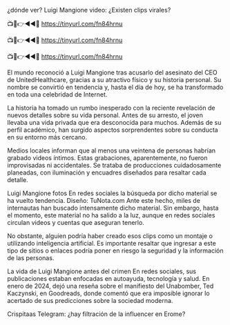 ¿dónde ver? Luigi Mangione video: ¿Existen clips virales?

📺📱👉◄◄🔴  https://tinyurl.com/fn84hrnu

📺📱👉◄◄🔴  https://tinyurl.com/fn84hrnu

📺📱👉◄◄🔴  https://tinyurl.com/fn84hrnu

El mundo reconoció a Luigi Mangione tras acusarlo del asesinato del CEO de UnitedHealthcare, gracias a su atractivo físico y su historia personal. Su nombre se convirtió en tendencia y, hasta el día de hoy, se ha transformado en toda una celebridad de Internet.

La historia ha tomado un rumbo inesperado con la reciente revelación de nuevos detalles sobre su vida personal. Antes de su arresto, el joven llevaba una vida privada que era desconocida para muchos. Además de su perfil académico, han surgido aspectos sorprendentes sobre su conducta en su entorno más cercano.

Medios locales informan que al menos una veintena de personas habrían grabado videos íntimos. Estas grabaciones, aparentemente, no fueron improvisadas ni accidentales. Se trataba de producciones cuidadosamente planeadas, con iluminación y encuadres diseñados para resaltar cada detalle.

Luigi Mangione fotos
En redes sociales la búsqueda por dicho material se ha vuelto tendencia. Diseño: TuNota.com
Ante este hecho, miles de internautas han buscado intensamente dicho material. Sin embargo, hasta el momento, este material no ha salido a la luz, aunque en redes sociales circulan videos y cuentas que aseguran tenerlo.

No obstante, alguien podría haber creado esos clips como un montaje o utilizando inteligencia artificial. Es importante resaltar que ingresar a este tipo de sitios o enlaces podría poner en riesgo la seguridad y la información de las personas.

La vida de Luigi Mangione antes del crimen
En redes sociales, sus publicaciones estaban enfocadas en autoayuda, tecnología y salud. En enero de 2024, dejó una reseña sobre el manifiesto del Unabomber, Ted Kaczynski, en Goodreads, donde comentó que era imposible ignorar lo acertado de sus predicciones sobre la sociedad moderna.

Crispitaas Telegram: ¿hay filtración de la influencer en Erome?
